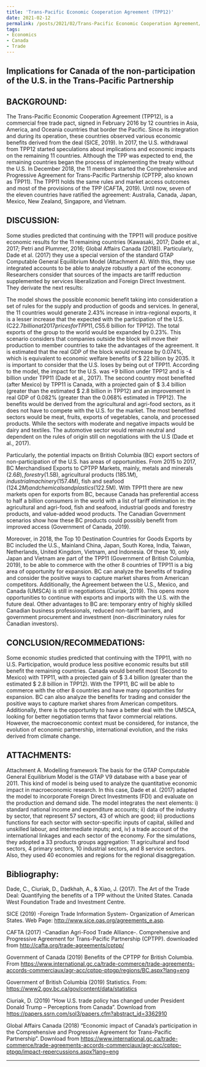 ```yaml
---
title: 'Trans-Pacific Economic Cooperation Agreement (TPP12)'
date: 2021-02-12
permalink: /posts/2021/02/Trans-Pacific Economic Cooperation Agreement/
tags:
- Economics
- Canada
- Trade
---
```

  

## Implications for Canada of the non-participation of the U.S. in the Trans-Pacific Partnership
  
  ## BACKGROUND:
  
  The Trans-Pacific Economic Cooperation Agreement (TPP12), is a commercial free trade pact, signed in February 2016 by 12 countries in Asia, America, and Oceania countries that border the Pacific. Since its integration and during its operation, these countries observed various economic benefits derived from the deal (SICE, 2019).
In 2017, the U.S. withdrawal from TPP12 started speculations about implications and economic impacts on the remaining 11 countries. Although the TPP was expected to end, the remaining countries began the process of implementing the treaty without the U.S. In December 2018, the 11 members started the Comprehensive and Progressive Agreement for Trans-Pacific Partnership (CPTPP, also known as TPP11). The TPP11 holds the same rules and market access outcomes and most of the provisions of the TPP (CAFTA, 2019). Until now, seven of the eleven countries have ratified the agreement: Australia, Canada, Japan, Mexico, New Zealand, Singapore, and Vietnam.

## DISCUSSION:
Some studies predicted that continuing with the TPP11 will produce positive economic results for the 11 remaining countries (Kawasaki, 2017; Dade et al., 2017; Petri and Plummer, 2016; Global Affairs Canada (2018)). Particularly, Dade et al. (2017) they use a special version of the standard GTAP Computable General Equilibrium Model (Attachment A). With this, they use integrated accounts to be able to analyze robustly a part of the economy. Researchers consider that sources of the impacts are tariff reduction supplemented by services liberalization and Foreign Direct Investment. They derivate the next results:
  
  The model shows the possible economic benefit taking into consideration a set of rules for the supply and production of goods and services. In general, the 11 countries would generate 2.43% increase in intra-regional exports, it is a lesser increase that the expected with the participation of the U.S. (C$22.7 billion at 2017 prices for TPP11, C$55.6 billion for TPP12). The total exports of the group to the world would be expanded by 0.23%. This scenario considers that companies outside the block will move their production to member countries to take the advantages of the agreement. It is estimated that the real GDP of the block would increase by 0.074%, which is equivalent to economic welfare benefits of $ 22 billion by 2035. It is important to consider that the U.S. loses by being out of TPP11. According to the model, the impact for the U.S. was +9 billion under TPP12 and is -4 billion under TPP11 (Dade et al., 2017).
The second country most benefited (after Mexico) by TPP11 is Canada, with a projected gain of $ 3.4 billion (greater than the estimated $ 2.8 billion in TPP12) and an improvement in real GDP of 0.082% (greater than the 0.068% estimated in TPP12). The benefits would be derived from the agricultural and agri-food sectors, as it does not have to compete with the U.S. for the market. The most benefited sectors would be meat, fruits, exports of vegetables, canola, and processed products. While the sectors with moderate and negative impacts would be dairy and textiles. The automotive sector would remain neutral and dependent on the rules of origin still on negotiations with the U.S (Dade et al., 2017).

Particularly, the potential impacts on British Columbia (BC) export sectors of non-participation of the U.S. has areas of opportunities.  From 2015 to 2017, BC Merchandised Exports to CPTPP Markets, mainly, metals and minerals ($2.6B), forestry ($1.5B), agricultural products ($185.1M), industrial machinery ($157.4M), fish and seafood ($124.2M) and chemicals and plastics ($122.5M). With TPP11 there are new markets open for exports from BC, because Canada has preferential access to half a billion consumers in the world with a list of tariff elimination in: the agricultural and agri-food, fish and seafood, industrial goods and forestry products, and value-added wood products. The Canadian Government scenarios show how these BC products could possibly benefit from improved access (Government of Canada, 2019).

Moreover, in 2018, the Top 10 Destination Countries for Goods Exports by BC included the U.S., Mainland China, Japan, South Korea, India, Taiwan, Netherlands, United Kingdom, Vietnam, and Indonesia. Of these 10, only Japan and Vietnam are part of the TPP11 (Government of British Columbia, 2019), to be able to commerce with the other 8 countries of TPP11 is a big area of opportunity for expansion. BC can analyze the benefits of trading and consider the positive ways to capture market shares from American competitors. Additionally, the Agreement between the U.S., Mexico, and Canada (UMSCA) is still in negotiations (Ciuriak, 2019). This opens more opportunities to continue with exports and imports with the U.S. with the future deal. Other advantages to BC are: temporary entry of highly skilled Canadian business professionals, reduced non-tariff barriers, and government procurement and investment (non-discriminatory rules for Canadian investors).

## CONCLUSION/RECOMMEDATIONS:  
Some economic studies predicted that continuing with the TPP11, with no U.S. Participation, would produce less positive economic results but still benefit the remaining countries. Canada would benefit most (Second to Mexico) with TPP11, with a projected gain of $ 3.4 billion (greater than the estimated $ 2.8 billion in TPP12). With the TPP11, BC will be able to commerce with the other 8 countries and have many opportunities for expansion. BC can also analyze the benefits for trading and consider the positive ways to capture market shares from American competitors. Additionally, there is the opportunity to have a better deal with the UMSCA, looking for better negotiation terms that favor commercial relations. However, the macroeconomic context must be considered, for instance, the evolution of economic partnership, international evolution, and the risks derived from climate change.

## ATTACHMENTS:  
Attachment A. Modelling framework
The basis for the GTAP Computable General Equilibrium Model is the GTAP V9 database with a base year of 2011. This kind of model is being used to analyze the quantitative economic impact in macroeconomic research. In this case, Dade et al. (2017) adapted the model to incorporate Foreign Direct Investments (FDI) and evaluate on the production and demand side. The model integrates the next elements: i) standard national income and expenditure accounts; ii) data of the industry by sector, that represent 57 sectors, 43 of which are good; iii) productions functions for each sector with sector-specific inputs of capital, skilled and unskilled labour, and intermediate inputs; and, iv) a trade account of the international linkages and each sector of the economy. For the simulations, they adopted a 33 products groups aggregation: 11 agricultural and food sectors, 4 primary sectors, 10 industrial sectors, and 8 service sectors. Also, they used 40 economies and regions for the regional disaggregation.

## Bibliography:
Dade, C., Ciuriak, D., Dadkhah, A., & Xiao, J. (2017). The Art of the Trade Deal: Quantifying the benefits of a TPP without the United States. Canada West Foundation Trade and Investment Centre.

SICE (2019) -Foreign Trade Information System- Organization of American States. Web Page: http://www.sice.oas.org/agreements_e.asp.

CAFTA (2017) -Canadian Agri-Food Trade Alliance-. Comprehensive and Progressive Agreement for Trans-Pacific Partnership (CPTPP). downloaded from http://cafta.org/trade-agreements/cptpp/
  
  Government of Canada (2019) Benefits of the CPTPP for British Columbia. From https://www.international.gc.ca/trade-commerce/trade-agreements-accords-commerciaux/agr-acc/cptpp-ptpgp/regions/BC.aspx?lang=eng

Government of British Columbia (2019) Statistics. From: https://www2.gov.bc.ca/gov/content/data/statistics

Ciuriak, D. (2019) “How U.S. trade policy has changed under President Donald Trump – Perceptions from Canada”. Download from https://papers.ssrn.com/sol3/papers.cfm?abstract_id=3362910

Global Affairs Canada (2018) “Economic impact of Canada’s participation in the Comprehensive and Progressive Agreement for Trans-Pacific Partnership”. Download from https://www.international.gc.ca/trade-commerce/trade-agreements-accords-commerciaux/agr-acc/cptpp-ptpgp/impact-repercussions.aspx?lang=eng


-----
  
